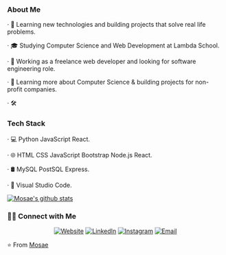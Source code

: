   <h3>About Me</h3>
  
· 🤔   Learning new technologies and building projects that solve real life problems.

· 🎓   Studying Computer Science and Web Development at Lambda School.

· 💼   Working as a freelance web developer and looking for software engineering role.

· 🌱   Learning more about Computer Science & building projects for non-profit companies.

· 🛠  <h3>Tech Stack</h3>

· 💻   Python JavaScript React.

· 🌐   HTML CSS JavaScript Bootstrap Node.js React.

· 🛢   MySQL PostSQL Express.

· 🔧   Visual Studio Code.

[![Mosae's github stats](https://github-readme-stats.vercel.app/api?username=mosae&show_icons=true)](https://github.com/anuraghazra/github-readme-stats)

<h3> 🤝🏻 Connect with Me </h3>

<p align="center">
<a href="https://www.solomonwatson.com/"><img alt="Website" src="https://img.shields.io/badge/Website-www.solomonwatson.com-blue?style=flat-square&logo=google-chrome"></a>
<a href="https://www.linkedin.com/in/mosae-litsoane/"><img alt="LinkedIn" src="https://img.shields.io/badge/LinkedIn-Mosae%20Litsoane%20Singh-blue?style=flat-square&logo=linkedin"></a>
<a href="https://www.instagram.com/mosae5/"><img alt="Instagram" src="https://img.shields.io/badge/Instagram-mosae5-blue?style=flat-square&logo=instagram"></a>
<a href="mailto:mosae@solomonwatson.com"><img alt="Email" src="https://img.shields.io/badge/Email-mosae@solomonwatson.com-blue?style=flat-square&logo=gmail"></a>
</p>

⭐️ From [Mosae](https://github.com/Mosae)
     
